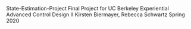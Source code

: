 State-Estimation-Project
Final Project for UC Berkeley Experiential Advanced Control Design II 
Kirsten Biermayer, Rebecca Schwartz
Spring 2020